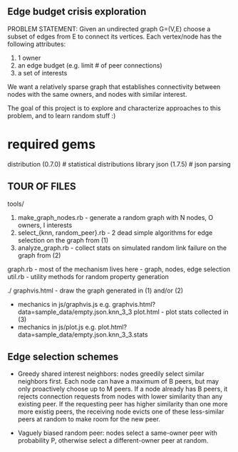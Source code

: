 Edge budget crisis exploration
------------------------------

PROBLEM STATEMENT: Given an undirected graph G=(V,E) choose a subset of edges from E to connect its vertices.  Each vertex/node has the following attributes:
1) 1 owner
2) an edge budget (e.g. limit # of peer connections)
3) a set of interests

We want a relatively sparse graph that establishes connectivity between nodes with the same owners, and nodes with similar interest.

The goal of this project is to explore and characterize approaches to this problem, and to learn random stuff :)

# required gems
distribution (0.7.0)  # statistical distributions library
json (1.7.5)          # json parsing

TOUR OF FILES
-------------

tools/
1) make_graph_nodes.rb - generate a random graph with N nodes, O owners, I interests
2) select_{knn, random_peer}.rb - 2 dead simple algorithms for edge selection on the graph from (1)
3) analyze_graph.rb - collect stats on simulated random link failure on the graph from (2)

graph.rb - most of the mechanism lives here - graph, nodes, edge selection
util.rb - utility methods for random property generation

./
graphvis.html - draw the graph generated in (1) and/or (2)
  - mechanics in js/graphvis.js
    e.g. graphvis.html?data=sample_data/empty.json.knn_3_3
plot.html - plot stats collected in (3)
  - mechanics in js/plot.js
    e.g. plot.html?data=sample_data/empty.json.knn_3_3.stats


Edge selection schemes
----------------------

- Greedy shared interest neighbors: nodes greedily select similar neighbors first.
  Each node can have a maximum of B peers, but may only proactively choose up to
  M peers.  If a node already has B peers, it rejects connection requests from
  nodes with lower similarity than any existing peer.  If the requesting peer
  has higher similarity than one more more existig peers, the receiving node
  evicts one of these less-similar peers at random to make room for the new
  peer.

- Vaguely biased random peer: nodes select a same-owner peer with probability P,
  otherwise select a different-owner peer at random.
